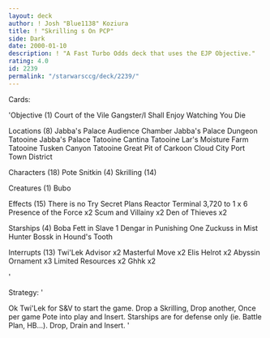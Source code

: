 ```yaml
---
layout: deck
author: ! Josh "Blue1138" Koziura
title: ! "Skrilling s On PCP"
side: Dark
date: 2000-01-10
description: ! "A Fast Turbo Odds deck that uses the EJP Objective."
rating: 4.0
id: 2239
permalink: "/starwarsccg/deck/2239/"
---
```

Cards: 

'Objective (1)
Court of the Vile Gangster/I Shall Enjoy Watching You Die

Locations (8)
Jabba's Palace Audience Chamber
Jabba's Palace Dungeon
Tatooine Jabba's Palace
Tatooine Cantina
Tatooine Lar's Moisture Farm
Tatooine Tusken Canyon
Tatooine Great Pit of Carkoon
Cloud City Port Town District

Characters (18)
Pote Snitkin (4)
Skrilling (14)

Creatures (1)
Bubo

Effects (15)
There is no Try
Secret Plans
Reactor Terminal
3,720 to 1 x 6
Presence of the Force x2
Scum and Villainy x2
Den of Thieves x2

Starships (4)
Boba Fett in Slave 1
Dengar in Punishing One
Zuckuss in Mist Hunter
Bossk in Hound's Tooth

Interrupts (13)
Twi'Lek Advisor x2
Masterful Move x2
Elis Helrot x2
Abyssin Ornament x3
Limited Resources x2
Ghhk x2


'

Strategy: '

Ok Twi'Lek for S&V to start the game. Drop a Skrilling, Drop another, Once per game Pote into play and Insert. Starships are for defense only (ie. Battle Plan, HB...). Drop, Drain and Insert. '
